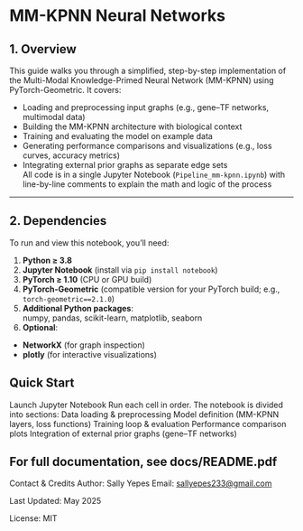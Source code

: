 # MM-KPNN Neural Networks

## 1. Overview
This guide walks you through a simplified, step-by-step implementation of the Multi-Modal Knowledge-Primed Neural Network (MM-KPNN) using PyTorch-Geometric. It covers:

- Loading and preprocessing input graphs (e.g., gene–TF networks, multimodal data)  
- Building the MM-KPNN architecture with biological context  
- Training and evaluating the model on example data  
- Generating performance comparisons and visualizations (e.g., loss curves, accuracy metrics)  
- Integrating external prior graphs as separate edge sets  
All code is in a single Jupyter Notebook (`Pipeline_mm-kpnn.ipynb`) with line-by-line comments to explain the math and logic of the process
---

## 2. Dependencies
To run and view this notebook, you’ll need:

1. **Python ≥ 3.8**  
2. **Jupyter Notebook** (install via `pip install notebook`)  
3. **PyTorch ≥ 1.10** (CPU or GPU build)  
4. **PyTorch-Geometric** (compatible version for your PyTorch build; e.g., `torch-geometric==2.1.0`)  
5. **Additional Python packages**:  
numpy, pandas, scikit-learn, matplotlib, seaborn
6. **Optional**:  
- **NetworkX** (for graph inspection)  
- **plotly** (for interactive visualizations)  

## Quick Start
Launch Jupyter Notebook
Run each cell in order. The notebook is divided into sections:
Data loading & preprocessing
Model definition (MM-KPNN layers, loss functions)
Training loop & evaluation
Performance comparison plots
Integration of external prior graphs (gene–TF networks)


## For full documentation, see docs/README.pdf

Contact & Credits
Author: Sally Yepes
Email: sallyepes233@gmail.com

Last Updated: May 2025

License: MIT

